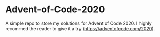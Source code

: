 # Advent-of-Code-2020
A simple repo to store my solutions for Advent of Code 2020.
I highly recommed the reader to give it a try (https://adventofcode.com/2020).
